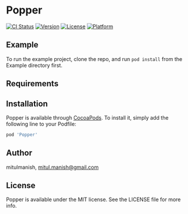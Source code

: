 # Popper

[![CI Status](https://img.shields.io/travis/mitulmanish/Popper.svg?style=flat)](https://travis-ci.org/mitulmanish/Popper)
[![Version](https://img.shields.io/cocoapods/v/Popper.svg?style=flat)](https://cocoapods.org/pods/Popper)
[![License](https://img.shields.io/cocoapods/l/Popper.svg?style=flat)](https://cocoapods.org/pods/Popper)
[![Platform](https://img.shields.io/cocoapods/p/Popper.svg?style=flat)](https://cocoapods.org/pods/Popper)

## Example

To run the example project, clone the repo, and run `pod install` from the Example directory first.

## Requirements

## Installation

Popper is available through [CocoaPods](https://cocoapods.org). To install
it, simply add the following line to your Podfile:

```ruby
pod 'Popper'
```

## Author

mitulmanish, mitul.manish@gmail.com

## License

Popper is available under the MIT license. See the LICENSE file for more info.
